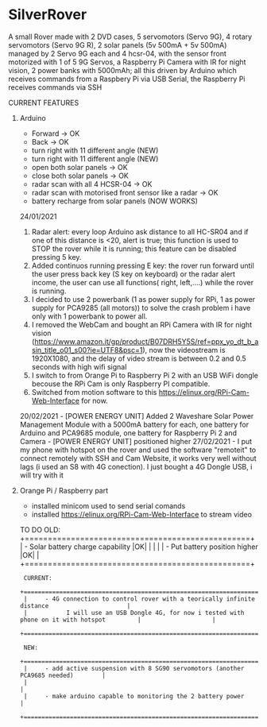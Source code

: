 # SilverRover
A small Rover made with 2 DVD cases, 5 servomotors (Servo 9G), 4 rotary servomotors (Servo 9G R), 2 solar panels (5v 500mA + 5v 500mA) managed by 2 Servo 9G each and 4 hcsr-04, with the sensor front motorized with 1 of 5 9G Servos, a Raspberry Pi Camera with IR for night vision, 2 power banks with 5000mAh;
all this driven by Arduino which receives commands from a Raspbery Pi via USB Serial, the Raspberry Pi receives commands via SSH





CURRENT FEATURES
1) Arduino
    - Forward -> OK
    - Back -> OK
    - turn right with 11 different angle  (NEW)
    - turn right with 11 different angle  (NEW) 
    - open both solar panels -> OK 
    - close both solar panels -> OK
    - radar scan with all 4 HCSR-04 -> OK
    - radar scan with motorised front sensor like a radar -> OK
    - battery recharge from solar panels (NOW WORKS)
    
    24/01/2021
    1) Radar alert: every loop Arduino ask distance to all HC-SR04 and if one of this distance is <20, alert is true; this function is used to STOP the rover while it is       running; this feature can be disabled pressing 5 key.
    2) Added continuos running pressing E key: the rover run forward until the user press back key (S key on keyboard) or the radar alert income, the user can use all functions( right, left,....) while the rover is running.
    3) I decided to use 2 powerbank (1 as power supply for RPi, 1 as power supply for PCA9285 (all motors)) to solve the crash problem i have only with 1 powerbank to power all.
    4) I removed the WebCam and bought an RPi Camera with IR for night vision (https://www.amazon.it/gp/product/B07DRH5Y5S/ref=ppx_yo_dt_b_asin_title_o01_s00?ie=UTF8&psc=1), now the videostream is 1920X1080, and the delay of video stream is between 0.2 and 0.5 seconds with high wifi signal
    5) I switch to from Orange Pi to Raspberry Pi 2 with an USB WiFi dongle becouse the RPi Cam is only Raspberry PI compatible.
    6) Switched from motion software to this https://elinux.org/RPi-Cam-Web-Interface for now.
    
    20/02/2021
        - [POWER ENERGY UNIT] Added 2 Waveshare Solar Power Management Module with a 5000mA battery for each, one battery for Arduino and PCA9685 module, one battery for        Raspberry Pi 2 and Camera
        - [POWER ENERGY UNIT] positioned higher
    27/02/2021
        - I put my phone with hotspot on the rover and used the software "remoteit" to connect remotely with SSH and Cam Website, it works very well without lags (i used an S8           with 4G conection). I just bought a 4G Dongle USB, i will try with it
    
2) Orange Pi / Raspberry part
    - installed minicom used to send serial comands
    - installed https://elinux.org/RPi-Cam-Web-Interface to stream video
    
    TO DO
        OLD:
        +=================================================+
        |     - Solar battery charge capability |OK|      |
        |                                                 |
        |    - Put battery position higher     |OK|       |
        +=================================================+
        
        CURRENT:
        +===============================================================================================+
        |     - 4G connection to control rover with a teorically infinite distance                      |
        |           I will use an USB Dongle 4G, for now i tested with phone on it with hotspot         |                    |
        +===============================================================================================+
        
        NEW:
        +=====================================================================================+
        |     - add active suspension with 8 SG90 servomotors (another PCA9685 needed)        |
        |                                                                                     |
        |     - make arduino capable to monitoring the 2 battery power                        |
        +=====================================================================================+
    

